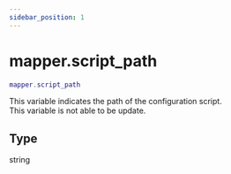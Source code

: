 ```yaml
---
sidebar_position: 1
---
```


# mapper.script_path
```lua
mapper.script_path
```
This variable indicates the path of the configuration script.<br/>
This variable is not able to be update.

## Type
string
